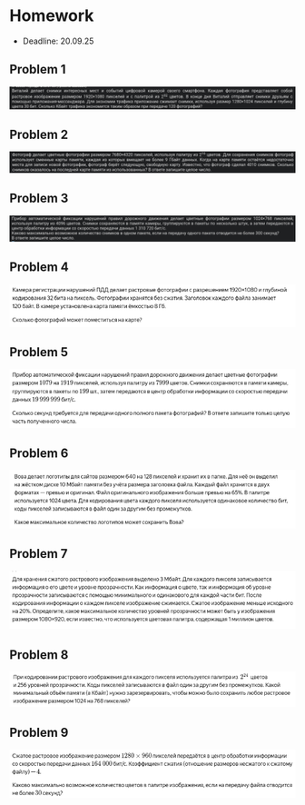 # Homework

 - Deadline: 20.09.25

## Problem 1
![](../images/2025-09-17-19-52-51.png)

## Problem 2
![](../images/2025-09-17-19-57-42.png)

## Problem 3
![](../images/2025-09-17-20-00-40.png)

## Problem 4
![](../images/2025-09-17-20-05-58.png)

## Problem 5
![](../images/2025-09-17-20-51-51.png)

## Problem 6
![](../images/2025-09-17-20-52-28.png)

## Problem 7
![](../images/2025-09-17-20-52-50.png)

## Problem 8
![](../images/2025-09-17-20-53-25.png)

## Problem 9
![](../images/2025-09-17-20-53-51.png)

